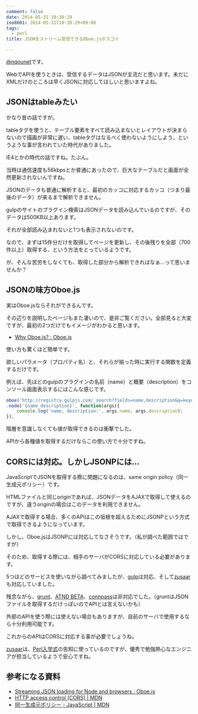 ```yaml
---
comment: false
date: 2014-05-31 10:38:29
iso8601: 2014-05-31T10:38:29+09:00
tags:
  - perl
title: JSONをストリーム受信できるOboe.jsがスゴイ

---
```


<p><a href="https://twitter.com/nqounet">@nqounet</a>です。</p>

<p>WebでAPIを使うときは、受信するデータはJSONが主流だと思います。未だにXMLだけのところは早くJSONに対応してほしいと思いますよね。</p>



<h2>JSONはtableみたい</h2>

<p>かなり昔の話ですが。</p>

<p>tableタグを使うと、テーブル要素をすべて読み込まないとレイアウトが決まらないので描画が非常に遅い、tableタグはなるべく使わないようにしよう、というような事が言われていた時代がありました。</p>

<p>IE4とかの時代の話ですね。たぶん。</p>

<p>当時は通信速度も56kbpsとか普通にあったので、巨大なテーブルだと画面が全然更新されないんですね。</p>

<p>JSONのデータも普通に解析すると、最初のカッコに対応するカッコ（つまり最後のデータ）が来るまで解析できません。</p>

<p>gulpのサイトのプラグイン検索はJSONデータを読み込んでいるのですが、そのデータは500KB以上あります。</p>

<p>それが全部読み込まれないと1つも表示されないのです。</p>

<p>なので、まずは15件分だけを取得してページを更新し、その後残りを全部（700件以上）取得する、という方法をとっているようです。</p>

<p>が、そんな苦労をしなくても、取得した部分から解析できればなぁ…って思いませんか？</p>

<h2>JSONの味方Oboe.js</h2>

<p>実はOboe.jsならそれができるんです。</p>

<p>その辺りを説明したページもまた凄いので、是非ご覧ください。全部見ると大変ですが、最初の2つだけでもイメージがわかると思います。</p>

<ul>
<li><a href="http://oboejs.com/why">Why Oboe.js? : Oboe.js</a></li>
</ul>

<p>使い方も驚くほど簡単です。</p>

<p>欲しいパラメータ（プロパティ名）と、それらが揃った時に実行する関数を定義するだけです。</p>

<p>例えば、先ほどのgulpのプラグインの名前（name）と概要（description）をコンソール画面表示するにはこんな感じです。</p>

```js
oboe('http://registry.gulpjs.com/_search?fields=name,description&q=keywords:gulpplugin,gulpfriendly&size=10&start=0')
.node('{name description}', function(args){
    console.log('name, description:', args.name, args.description);
});
```

<p>階層を意識しなくても値が取得できるのは衝撃でした。</p>

<p>APIから各種値を取得するだけならこの使い方で十分ですね。</p>

<h2>CORSには対応。しかしJSONPには…</h2>

<p>JavaScriptでJSONを取得する際に問題になるのは、same origin policy（同一生成元ポリシー）です。</p>

<p>HTMLファイルと同じoriginであれば、JSONデータをAJAXで取得して使えるのですが、違うoriginの場合はこのデータを利用できません。</p>

<p>AJAXで取得する場合、多くのAPIはこの垣根を超えるためにJSONPという方式で取得できるようになっています。</p>

<p>しかし、Oboe.jsはJSONPには対応してなさそうです。（私が調べた範囲ではですが）</p>

<p>そのため、取得する際には、相手のサーバがCORSに対応している必要があります。</p>

<p>5つほどのサービスを使いながら調べてみましたが、<a href="http://gulpjs.com/">gulp</a>は対応、そして<a href="http://www.zusaar.com/">zusaar</a>も対応していました。</p>

<p>残念ながら、<a href="http://gruntjs.com/">grunt</a>、<a href="http://atnd.org/">ATND BETA</a>、<a href="http://connpass.com/">connpass</a>は非対応でした。（gruntはJSONファイルを取得するだけっぽいのでAPIとは言えないかも）</p>

<p>外部のAPIを使う際には使えない場合もありますが、自前のサーバで使用するなら十分利用可能です。</p>

<p>これからのAPIはCORSに対応する事が必要でしょうね。</p>

<p><a href="http://www.zusaar.com/">zusaar</a>は、<a href="http://www.perl-entrance.org/">Perl入学式</a>の告知に使っているのですが、優秀で勉強熱心なエンジニアが担当しているようで安心ですね。</p>

<h2>参考になる資料</h2>

<ul>
<li><a href="http://oboejs.com/">Streaming JSON loading for Node and browsers : Oboe.js</a></li>
<li><a href="https://developer.mozilla.org/ja/docs/HTTP_access_control">HTTP access control (CORS) | MDN</a></li>
<li><a href="https://developer.mozilla.org/ja/docs/Web/JavaScript/Same_origin_policy_for_JavaScript">同一生成元ポリシー - JavaScript | MDN</a></li>
</ul>
    	